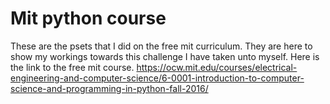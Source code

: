 # Mit python course

These are the psets that I did on the free mit curriculum. They are here to show my workings towards this challenge I have taken unto myself.
Here is the link to the free mit course.
https://ocw.mit.edu/courses/electrical-engineering-and-computer-science/6-0001-introduction-to-computer-science-and-programming-in-python-fall-2016/
